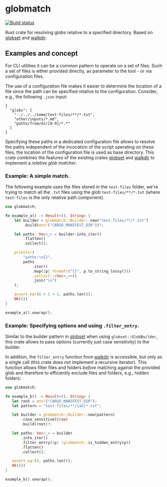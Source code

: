 
# globmatch

[![Build status](https://github.com/lmapii/globmatch/workflows/ci/badge.svg)](https://github.com/lmapii/globmatch/actions)

Rust crate for resolving globs relative to a specified directory. Based on [globset][globset] and [walkdir][walkdir].

<!--
## Documentation

[https://docs.rs/globmatch](https://docs.rs/globmatch)

## Usage

Add this to your `Cargo.toml`:

```toml
[dependencies]
globmatch = "0.1"
``` -->

## Examples and concept


For CLI utilities it can be a common pattern to operate on a set of files. Such a set of files is either provided directly, as parameter to the tool - or via configuration files.

The use of a configuration file makes it easier to determine the location of a file since the path can be specified relative to the configuration. Consider, e.g., the following `.json` input:

```json,no_run
{
  "globs": [
    "../../../some/text-files/**/*.txt",
    "other/inputs/*.md",
    "paths/from/dir[0-9]/*.*"
  ]
}
```

Specifying these paths in a dedicated configuration file allows to resolve the paths independent of the invocation of the script operating on these files, the location of the configuration file is used as base directory. This crate combines the features of the existing crates [globset][globset] and [walkdir][walkdir] to implement a *relative glob matcher*.

### Example: A simple match.

The following example uses the files stored in the `test-files` folder, we're trying to match all the `.txt` files using the glob `test-files/**/*.txt` (where `test-files` is the only relative path component).

```rust
use globmatch;

fn example_a() -> Result<(), String> {
    let builder = globmatch::Builder::new("test-files/**/*.txt")
        .build(env!("CARGO_MANIFEST_DIR"))?;

    let paths: Vec<_> = builder.into_iter()
        .flatten()
        .collect();

    println!(
        "paths:\n{}",
        paths
            .iter()
            .map(|p| format!("{}", p.to_string_lossy()))
            .collect::<Vec<_>>()
            .join("\n")
    );

    assert_eq!(6 + 2 + 1, paths.len());
    Ok(())
}

example_a().unwrap();
```

### Example: Specifying options and using `.filter_entry`.

Similar to the builder pattern in [globset][globset] when using `globset::GlobBuilder`, this crate allows to pass options (currently just case sensitivity) to the builder.

In addition, the `filter_entry` function from [walkdir][walkdir] is accessible, but only as a single call (this crate does not implement a recursive iterator). This function allows filter files and folders *before* matching against the provided glob and therefore to efficiently exclude files and folders, e.g., hidden folders:

 ```rust
use globmatch;

fn example_b() -> Result<(), String> {
    let root = env!("CARGO_MANIFEST_DIR");
    let pattern = "test-files/**/[ah]*.txt";

    let builder = globmatch::Builder::new(pattern)
        .case_sensitive(true)
        .build(root)?;

    let paths: Vec<_> = builder
        .into_iter()
        .filter_entry(|p| !globmatch::is_hidden_entry(p))
        .flatten()
        .collect();

    assert_eq!(4, paths.len());
    Ok(())
}

example_b().unwrap();
 ```

[globset]: https://docs.rs/globset
[walkdir]: https://docs.rs/walkdir